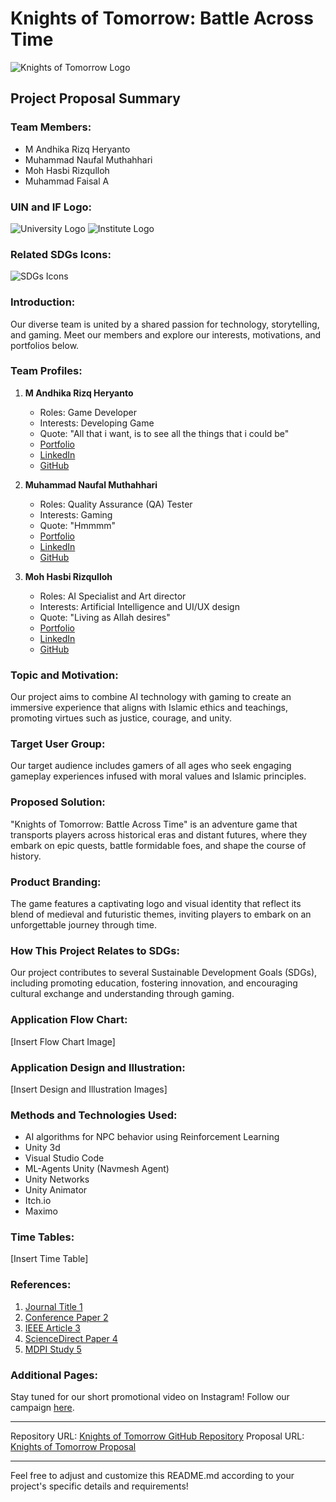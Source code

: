 # Knights of Tomorrow: Battle Across Time

![Knights of Tomorrow Logo](logo.png)

## Project Proposal Summary

### Team Members:
- M Andhika Rizq Heryanto
- Muhammad Naufal Muthahhari
- Moh Hasbi Rizqulloh
- Muhammad Faisal A

### UIN and IF Logo:
![University Logo](uin_logo.png) ![Institute Logo](if_logo.png)

### Related SDGs Icons:
![SDGs Icons](sdgs_icons.png)

### Introduction:
Our diverse team is united by a shared passion for technology, storytelling, and gaming. Meet our members and explore our interests, motivations, and portfolios below.

### Team Profiles:
1. **M Andhika Rizq Heryanto**
   - Roles: Game Developer
   - Interests: Developing Game
   - Quote: "All that i want, is to see all the things that i could be"
   - [Portfolio](https://muhammad-andhika-rizq.itch.io/)
   - [LinkedIn](https://www.linkedin.com/in/muhammad-andhika-rizq-392256222/)
   - [GitHub](https://github.com/MuhammadAndhikaRizq)

2. **Muhammad Naufal Muthahhari**
   - Roles: Quality Assurance (QA) Tester
   - Interests: Gaming
   - Quote: "Hmmmm"
   - [Portfolio](portfolio_url)
   - [LinkedIn](linkedin_url)
   - [GitHub](github_url)

3. **Moh Hasbi Rizqulloh**
   - Roles: AI Specialist and Art director
   - Interests: Artificial Intelligence and UI/UX design
   - Quote: "Living as Allah desires"
   - [Portfolio](https://hasbirizqulloh.github.io/MyCV/)
   - [LinkedIn](www.linkedin.com/in/moh-hasbi-rizqulloh-705342218)
   - [GitHub](https://github.com/Hasbirizqulloh)

### Topic and Motivation:
Our project aims to combine AI technology with gaming to create an immersive experience that aligns with Islamic ethics and teachings, promoting virtues such as justice, courage, and unity.

### Target User Group:
Our target audience includes gamers of all ages who seek engaging gameplay experiences infused with moral values and Islamic principles.

### Proposed Solution:
"Knights of Tomorrow: Battle Across Time" is an adventure game that transports players across historical eras and distant futures, where they embark on epic quests, battle formidable foes, and shape the course of history.

### Product Branding:
The game features a captivating logo and visual identity that reflect its blend of medieval and futuristic themes, inviting players to embark on an unforgettable journey through time.

### How This Project Relates to SDGs:
Our project contributes to several Sustainable Development Goals (SDGs), including promoting education, fostering innovation, and encouraging cultural exchange and understanding through gaming.

### Application Flow Chart:
[Insert Flow Chart Image]

### Application Design and Illustration:
[Insert Design and Illustration Images]

### Methods and Technologies Used:
- AI algorithms for NPC behavior using Reinforcement Learning
- Unity 3d
- Visual Studio Code
- ML-Agents Unity (Navmesh Agent)
- Unity Networks
- Unity Animator
- Itch.io
- Maximo

### Time Tables:
[Insert Time Table]

### References:
1. [Journal Title 1](journal_url)
2. [Conference Paper 2](conference_paper_url)
3. [IEEE Article 3](ieee_article_url)
4. [ScienceDirect Paper 4](sciencedirect_paper_url)
5. [MDPI Study 5](mdpi_study_url)

### Additional Pages:
Stay tuned for our short promotional video on Instagram! Follow our campaign [here](campaign_link).

---

Repository URL: [Knights of Tomorrow GitHub Repository](github_repo_url)
Proposal URL: [Knights of Tomorrow Proposal](https://www.canva.com/design/DAGE57u1_GY/hycJY7I8i85EhHlI4W0u0Q/edit)

---

Feel free to adjust and customize this README.md according to your project's specific details and requirements!
